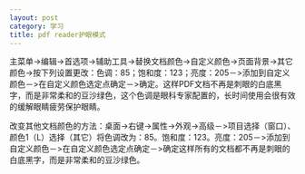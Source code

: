```yaml
---
layout: post
category: 学习
title: pdf reader护眼模式
---
```


主菜单->编辑->首选项->辅助工具->替换文档颜色->自定义颜色->页面背景->其它颜色->按下列设置更改：色调：85；饱和度：123；亮度：205－>添加到自定义颜色－>在自定义颜色选定点确定－>确定。这样PDF文档不再是刺眼的白底黑字，而是非常柔和的豆沙绿色，这个色调是眼科专家配置的，长时间使用会很有效的缓解眼睛疲劳保护眼睛。

改变其他文档颜色的方法：桌面->右键->属性->外观->高级－>项目选择（窗口）、颜色1（L）选择（其它）将色调改为：85。饱和度：123。亮度：205－>添加到自定义颜色－>在自定义颜色选定点确定－>确定这样所有的文档都不再是刺眼的白底黑字，而是非常柔和的豆沙绿色。

